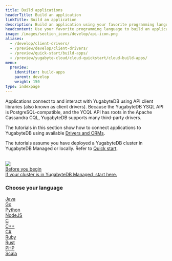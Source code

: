 ```yaml
---
title: Build applications
headerTitle: Build an application
linkTitle: Build an application
description: Build an application using your favorite programming language.
headcontent: Use your favorite programming language to build an application that uses YSQL or YCQL APIs.
image: /images/section_icons/develop/api-icon.png
aliases:
  - /develop/client-drivers/
  - /preview/develop/client-drivers/
  - /preview/quick-start/build-apps/
  - /preview/yugabyte-cloud/cloud-quickstart/cloud-build-apps/
menu:
  preview:
    identifier: build-apps
    parent: develop
    weight: 150
type: indexpage
---
```


Applications connect to and interact with YugabyteDB using API client libraries (also known as client drivers). Because the YugabyteDB YSQL API is PostgreSQL-compatible, and the YCQL API has roots in the Apache Cassandra CQL, YugabyteDB supports many third-party drivers.

The tutorials in this section show how to connect applications to YugabyteDB using available [Drivers and ORMs](../../drivers-orms/).

The tutorials assume you have deployed a YugabyteDB cluster in YugabyteDB Managed or locally. Refer to [Quick start](../../quick-start-yugabytedb-managed/).<br><br>

<div class="row">

  <div class="col-12 col-md-12 col-lg-6 col-xl-6">
  <a class="section-link icon-offset" href="cloud-add-ip/">
    <div class="head">
        <img class="icon" src="/images/section_icons/deploy/checklist.png" aria-hidden="true" />
      <div class="title">Before you begin</div>
    </div>
    <div class="body">
      If your cluster is in YugabyteDB Managed, start here.
    </div>
  </a>
  </div>
</div>

### Choose your language

<div class="row">

  <div class="col-6 col-lg-4 col-xl-3">
    <a class="section-link icon-offset" href="java/cloud-ysql-yb-jdbc/">
      <div class="head">
        <div class="icon">
          <i class="fa-brands fa-java"></i>
        </div>
        <div class="title">Java</div>
      </div>
    </a>
  </div>

  <div class="col-6 col-lg-4 col-xl-3">
    <a class="section-link icon-offset" href="go/cloud-ysql-go/">
      <div class="head">
        <div class="icon">
          <i class="fa-brands fa-golang"></i>
        </div>
        <div class="title">Go</div>
      </div>
    </a>
  </div>

  <div class="col-6 col-lg-4 col-xl-3">
    <a class="section-link icon-offset" href="python/cloud-ysql-python/">
      <div class="head">
        <div class="icon">
          <i class="fa-brands fa-python"></i>
        </div>
        <div class="title">Python</div>
      </div>
    </a>
  </div>

  <div class="col-6 col-lg-4 col-xl-3">
    <a class="section-link icon-offset" href="nodejs/cloud-ysql-node/">
      <div class="head">
        <div class="icon">
          <i class="fa-brands fa-node-js"></i>
        </div>
        <div class="title">NodeJS</div>
      </div>
    </a>
  </div>

  <div class="col-6 col-lg-4 col-xl-3">
    <a class="section-link icon-offset" href="c/cloud-ysql-c/">
      <div class="head">
        <div class="icon">
          <i class="icon-c"></i>
        </div>
        <div class="title">C</div>
      </div>
    </a>
  </div>

  <div class="col-6 col-lg-4 col-xl-3">
    <a class="section-link icon-offset" href="cpp/cloud-ysql-cpp/">
      <div class="head">
        <div class="icon">
          <i class="icon-cplusplus"></i>
        </div>
        <div class="title">C++</div>
      </div>
    </a>
  </div>

  <div class="col-6 col-lg-4 col-xl-3">
    <a class="section-link icon-offset" href="csharp/cloud-ysql-csharp/">
      <div class="head">
        <div class="icon">
          <i class="icon-csharp"></i>
        </div>
        <div class="title">C#</div>
      </div>
    </a>
  </div>

  <div class="col-6 col-lg-4 col-xl-3">
    <a class="section-link icon-offset" href="ruby/cloud-ysql-ruby/">
      <div class="head">
        <div class="icon">
          <i class="icon-ruby"></i>
        </div>
        <div class="title">Ruby</div>
      </div>
    </a>
  </div>

  <div class="col-6 col-lg-4 col-xl-3">
    <a class="section-link icon-offset" href="rust/cloud-ysql-rust/">
      <div class="head">
        <div class="icon">
          <i class="fa-brands fa-rust"></i>
        </div>
        <div class="title">Rust</div>
      </div>
    </a>
  </div>

  <div class="col-6 col-lg-4 col-xl-3">
    <a class="section-link icon-offset" href="php/cloud-ysql-php/">
      <div class="head">
        <div class="icon">
          <i class="fa-brands fa-php"></i>
        </div>
        <div class="title">PHP</div>
      </div>
    </a>
  </div>

  <div class="col-6 col-lg-4 col-xl-3">
    <a class="section-link icon-offset" href="scala/ycql/">
      <div class="head">
        <div class="icon">
          <i class="icon-scala"></i>
        </div>
        <div class="title">Scala</div>
      </div>
    </a>
  </div>

</div>
